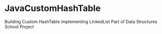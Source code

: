 # JavaCustomHashTable
Building Custom HashTable implementing LinkedList
Part of Data Structures School Project
